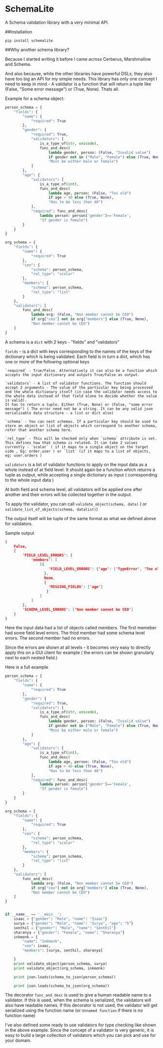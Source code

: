 # SchemaLite

A Schema validation library with a very minimal API.

##Installation

	pip install schemalite

##Why another schema library?

Because I started writing it before I came across Cerberus, Marshmallow and Schema.

And also because, while the other libraries have powerful DSLs, they also have too big an API for my simple needs. This library has only one concept I need to keep in mind - A validator is a function that will return a tuple like (False, "Some error message") or (True, None). Thats all.

Example for a schema object:

```python
person_schema = {
    "fields": {
        "name": {
            "required": True
        },
        "gender": {
            "required": True,
            "validators": [
                is_a_type_of(str, unicode),
                func_and_desc(
                    lambda gender, person: (False, "Invalid value")
                    if gender not in ("Male", "Female") else (True, None),
                    "Must be either male or female")
            ]
        },
        "age": {
            "validators": [
                is_a_type_of(int),
                func_and_desc(
                    lambda age, person: (False, "Too old")
                    if age > 40 else (True, None),
                    "Has to be less than 40")
            ],
            "required": func_and_desc(
                lambda person: person['gender']=='Female',
                "If gender is female")
        }
    }
}

org_schema = {
    "fields": {
        "name": {
            "required": True
        },
        "ceo": {
            "schema": person_schema,
            "rel_type": "scalar"
        },
        "members": {
            "schema": person_schema,
            "rel_type": "list"
        }
    },
    "validators": [
        func_and_desc(
            lambda org: (False, "Non member cannot be CEO")
            if org["ceo"] not in org["members"] else (True, None),
            "Non member cannot be CEO")
    ]
}
```

A schema is a `dict` with 2 keys - "fields" and "validators"

`fields` - is a dict with keys corresponding to the names of the keys of the dictionary which is being validated. Each field is in turn a dict, which has one or more of the following optional keys

    `required` - True/False. Alternatively it can also be a function which accepts the input dictionary and outputs True/False as output. 

    `validators` - A list of validator functions. The function should accept 2 arguments - The value of the particular key being processed and the whole dictionary itself (in case the validator needs access to the whole data instead of that field alone to decide whether the value is valid).
    It has to return a tuple. Either (True, None) or (False, "some error message") ( The error need not be a string. It can be any valid json serializable data structure - a list or dict also)

    `schema` - You can nest schemas. If a particular key should be used to store an object or list of objects which correspond to another schema, refer that another schema here.

    `rel_type` - This will be checked only when `schema` attribute is set. This defines how that schema is related. It can take 2 values currently - `scalar` ( if it maps to a single object on the target side , Eg: order.user ) or `list` (if it maps to a list of objects, eg: user.orders )

`validators` is a list of validator functions to apply on the input data as a whole instead of at field level. It should again be a function which returns a tuple as output, while accepting a single dictionary as input ( corresponding to the whole input data )

At both field and schema level, all validators will be applied one after another and their errors will be collected together in the output. 

To apply the validator, you can call   `validate_object(schema, data)` ( or `validate_list_of_objects(schema, datalist)`)

The output itself will be tuple of the same format as what we defined above for validators.

Sample output

```json
(
    False,
    {
        'FIELD_LEVEL_ERRORS': {
            'members': [
                [{
                    'FIELD_LEVEL_ERRORS': {'age': ['TypeError', 'Too old']}
                  },
                  None,
                  {
                    'MISSING_FIELDS': ['age']
                   }
                ]
            ]
        },
        'SCHEMA_LEVEL_ERRORS': ['Non member cannot be CEO']
    }
)
```

Here the input data had a list of objects called members. The first memeber had some field level errors. The third member had some schema level errors. The second member had no errors.

Since the errors are shown at all levels - it becomes very easy to directly apply this on a GUI client for example ( the errors can be shown granularly next to each nested field.)

Here is a full example

```python
person_schema = {
    "fields": {
        "name": {
            "required": True
        },
        "gender": {
            "required": True,
            "validators": [
                is_a_type_of(str, unicode),
                func_and_desc(
                    lambda gender, person: (False, "Invalid value")
                    if gender not in ("Male", "Female") else (True, None),
                    "Must be either male or female")
            ]
        },
        "age": {
            "validators": [
                is_a_type_of(int),
                func_and_desc(
                    lambda age, person: (False, "Too old")
                    if age > 40 else (True, None),
                    "Has to be less than 40")
            ],
            "required": func_and_desc(
                lambda person: person['gender']=='Female',
                "If gender is female")
        }
    }
}

org_schema = {
    "fields": {
        "name": {
            "required": True
        },
        "ceo": {
            "schema": person_schema,
            "rel_type": "scalar"
        },
        "members": {
            "schema": person_schema,
            "rel_type": "list"
        }
    },
    "validators": [
        func_and_desc(
            lambda org: (False, "Non member cannot be CEO")
            if org["ceo"] not in org["members"] else (True, None),
            "Non member cannot be CEO")
    ]
}


if __name__ == '__main__':
    isaac = {"gender": "Male", "name": "Isaac"}
    surya = {"gender": "Male", "name": "Surya", "age": "h"}
    senthil = {"gender": "Male", "name": "Senthil"}
    sharanya = {"gender": "Female", "name": "Sharanya"}
    inkmonk = {
        "name": "Inkmonk",
        "ceo": isaac,
        "members": [surya, senthil, sharanya]

    }
    print validate_object(person_schema, surya)
    print validate_object(org_schema, inkmonk)

    print json.loads(schema_to_json(person_schema))

    print json.loads(schema_to_json(org_schema))
```

The decorator `func_and_desc` is used to give a human readable name to a validator. If this is used, when the schema is serialized, the validators will also have readable names. If this decorator is not used, the validator will get serialized using the function name (or `Unnamed function` if there is no function name)

I've also defined some ready to use validators for type checking like shown in the above example. Since the concept of a validator is very generic, it is easy to build a large collection of validators which you can pick and use for your domain. 